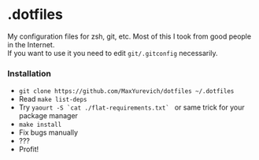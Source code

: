 # .dotfiles
My configuration files for zsh, git, etc. Most of this I took from good people in the Internet.  
If you want to use it you need to edit `git/.gitconfig` necessarily.

### Installation
* `git clone https://github.com/MaxYurevich/dotfiles ~/.dotfiles`
* Read `make list-deps`
* Try ```yaourt -S `cat ./flat-requirements.txt` ``` or same trick for your package manager
* `make install`
* Fix bugs manually
* ???
* Profit!
